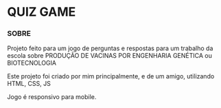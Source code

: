 
# QUIZ GAME

### SOBRE
Projeto feito para um jogo de perguntas e respostas para um trabalho da escola sobre PRODUÇÃO DE VACINAS POR ENGENHARIA GENÉTICA ou BIOTECNOLOGIA
 
Este projeto foi criado por mim principalmente, e de um amigo, utilizando HTML, CSS, JS

Jogo é responsivo para mobile.

  
  